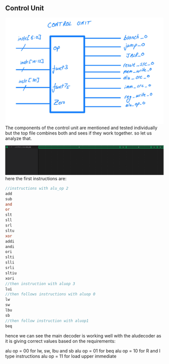 ## Control Unit

![[control_unit2.png]](../../images/control_unit/control_unit2.png)
The components of the control unit are mentioned and tested individually but the top file combines both and sees if they work together.
so let us analyze that.

![[control_unit1.png]](../../images/control_unit/control_unit1.png)
here the first instructions are:
```verilog
//instructions with alu_op 2
add
sub
and
or
slt
sll
srl
sltu
xor
addi
andi
ori
slti
slli
srli
sltiu
xori
//then instruction with aluop 3
lui
//then follows instructions with aluop 0
lw
sw
lbu
sb
//then follow instruction with aluop1
beq
```

hence we can see the main decoder is working well with the aludecoder as it is giving correct values based on the requirements:

alu op = 00  for lw, sw, lbu and sb
alu op = 01 for beq
alu op = 10 for R and I type instructions
alu op = 11 for load upper immediate

